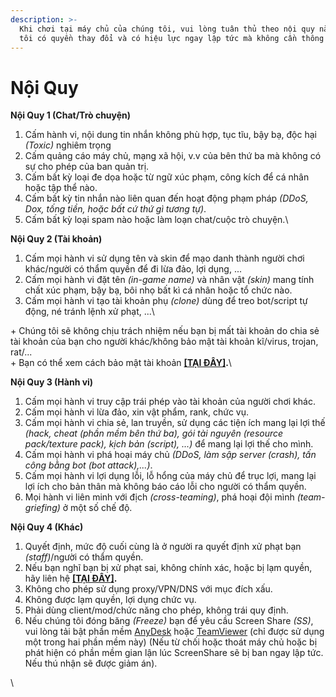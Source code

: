 ```yaml
---
description: >-
  Khi chơi tại máy chủ của chúng tôi, vui lòng tuân thủ theo nội quy này. Chúng
  tôi có quyền thay đổi và có hiệu lực ngay lập tức mà không cần thông báo!
---
```


# Nội Quy

**Nội Quy 1 (Chat/Trò chuyện)**

1. Cấm hành vi, nội dung tin nhắn không phù hợp, tục tĩu, bậy bạ, độc hại _(Toxic)_ nghiêm trọng
2. Cấm quảng cáo máy chủ, mạng xã hội, v.v của bên thứ ba mà không có sự cho phép của ban quản trị.
3. Cấm bất kỳ loại đe dọa hoặc từ ngữ xúc phạm, công kích để cá nhân hoặc tập thể nào.
4. Cấm bất kỳ tin nhắn nào liên quan đến hoạt động phạm pháp _(DDoS, Dox, tống tiền, hoặc bất cứ thứ gì tương tự)_.
5. Cấm bất kỳ loại spam nào hoặc làm loạn chat/cuộc trò chuyện.\


**Nội Quy 2 (Tài khoản)**

1. Cấm mọi hành vi sử dụng tên và skin để mạo danh thành người chơi khác/người có thẩm quyền để đi lừa đảo, lợi dụng, ...
2. Cấm mọi hành vi đặt tên _(in-game name)_ và nhân vật _(skin)_ mang tính chất xúc phạm, bậy bạ, bôi nhọ bất kì cá nhân hoặc tổ chức nào.
3. Cấm mọi hành vi tạo tài khoản phụ _(clone)_ dùng để treo bot/script tự động, né tránh lệnh xử phạt, ...\


\+ Chúng tôi sẽ không chịu trách nhiệm nếu bạn bị mất tài khoản do chia sẻ tài khoản của bạn cho người khác/không bảo mật tài khoản kĩ/virus, trojan, rat/...\
\+ Bạn có thể xem cách bảo mật tài khoản [**\[TẠI ĐÂY\]**](../)**.**\


**Nội Quy 3 (Hành vi)**

1. Cấm mọi hành vi truy cập trái phép vào tài khoản của người chơi khác.
2. Cấm mọi hành vi lừa đảo, xin vật phẩm, rank, chức vụ.
3. Cấm mọi hành vi chia sẻ, lan truyền, sử dụng các tiện ích mang lại lợi thế _(hack, cheat (phần mềm bên thứ ba), gói tài nguyên (resource pack/texture pack), kịch bản (script), ...)_ để mang lại lợi thế cho mình.
4. Cấm mọi hành vi phá hoại máy chủ _(DDoS, làm sập server (crash), tấn công bằng bot (bot attack),...)_.
5. Cấm mọi hành vi lợi dụng lỗi, lỗ hổng của máy chủ để trục lợi, mang lại lợi ích cho bản thân mà không báo cáo lỗi cho người có thẩm quyền.
6. Mọi hành vi liên minh với địch _(cross-teaming)_, phá hoại đội mình _(team-griefing)_ ở một số chế độ.



**Nội Quy 4 (Khác)**&#x20;

1. Quyết định, mức độ cuối cùng là ở người ra quyết định xử phạt bạn _(staff)_/người có thẩm quyền.
2. Nếu bạn nghĩ bạn bị xử phạt sai, không chính xác, hoặc bị lạm quyền, hãy liên hệ [**\[TẠI ĐÂY\]**](../)**.**
3. Không cho phép sử dụng proxy/VPN/DNS với mục đích xấu.
4. Không được lạm quyền, lợi dụng chức vụ.
5. Phải dùng client/mod/chức năng cho phép, không trái quy định.
6. Nếu chúng tôi đóng băng _(Freeze)_ bạn để yêu cầu Screen Share _(SS)_, vui lòng tải bật phần mềm [AnyDesk](https://anydesk.com) hoặc [TeamViewer](https://www.teamviewer.com/) (chỉ được sử dụng một trong hai phần mềm này) (Nếu từ chối hoặc thoát máy chủ hoặc bị phát hiện có phần mềm gian lận lúc ScreenShare sẽ bị ban ngay lập tức. Nếu thú nhận sẽ được giảm án).

\
